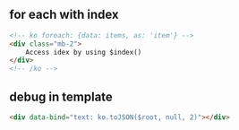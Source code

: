 ## for each with index
```html
<!-- ko foreach: {data: items, as: 'item'} -->
<div class="mb-2">
    Access idex by using $index()
</div>
<!-- /ko -->
```

## debug in template
```html
<div data-bind="text: ko.toJSON($root, null, 2)"></div>
```